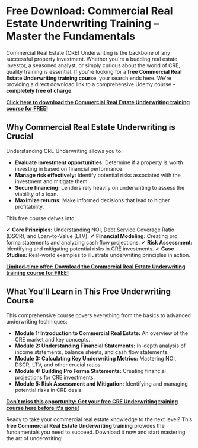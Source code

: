 # Free Download: Commercial Real Estate Underwriting Training – Master the Fundamentals

Commercial Real Estate (CRE) Underwriting is the backbone of any successful property investment. Whether you're a budding real estate investor, a seasoned analyst, or simply curious about the world of CRE, quality training is essential. If you're looking for a **free Commercial Real Estate Underwriting training course**, your search ends here. We're providing a direct download link to a comprehensive Udemy course – **completely free of charge**.

[**Click here to download the Commercial Real Estate Underwriting training course for FREE!**](https://udemywork.com/commercial-real-estate-underwriting-training)

## Why Commercial Real Estate Underwriting is Crucial

Understanding CRE Underwriting allows you to:

*   **Evaluate investment opportunities:** Determine if a property is worth investing in based on financial performance.
*   **Manage risk effectively:** Identify potential risks associated with the investment and mitigate them.
*   **Secure financing:** Lenders rely heavily on underwriting to assess the viability of a loan.
*   **Maximize returns:** Make informed decisions that lead to higher profitability.

This free course delves into:

✔ **Core Principles:** Understanding NOI, Debt Service Coverage Ratio (DSCR), and Loan-to-Value (LTV).
✔ **Financial Modeling:** Creating pro forma statements and analyzing cash flow projections.
✔ **Risk Assessment:** Identifying and mitigating potential risks in CRE investments.
✔ **Case Studies:** Real-world examples to illustrate underwriting principles in action.

[**Limited-time offer: Download the Commercial Real Estate Underwriting training course for FREE!**](https://udemywork.com/commercial-real-estate-underwriting-training)

## What You'll Learn in This Free Underwriting Course

This comprehensive course covers everything from the basics to advanced underwriting techniques:

*   **Module 1: Introduction to Commercial Real Estate:** An overview of the CRE market and key concepts.
*   **Module 2: Understanding Financial Statements:** In-depth analysis of income statements, balance sheets, and cash flow statements.
*   **Module 3: Calculating Key Underwriting Metrics:** Mastering NOI, DSCR, LTV, and other crucial ratios.
*   **Module 4: Building Pro Forma Statements:** Creating financial projections for CRE investments.
*   **Module 5: Risk Assessment and Mitigation:** Identifying and managing potential risks in CRE deals.

[**Don’t miss this opportunity: Get your free CRE Underwriting training course here before it's gone!**](https://udemywork.com/commercial-real-estate-underwriting-training)

Ready to take your commercial real estate knowledge to the next level? This **free Commercial Real Estate Underwriting training** provides the fundamentals you need to succeed. Download it now and start mastering the art of underwriting!
